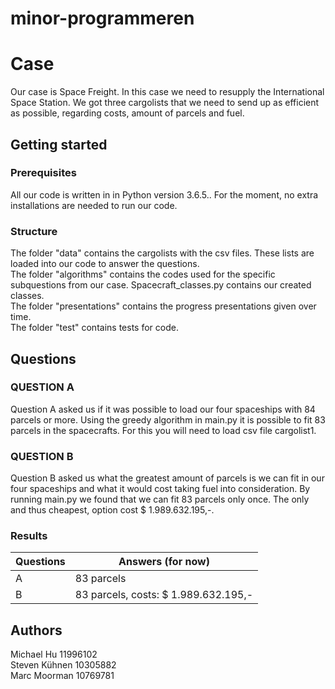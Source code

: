 # minor-programmeren

# Case

Our case is Space Freight. In this case we need to resupply the International Space Station. We got three cargolists that we need to send up as efficient as possible, regarding costs, amount of parcels and fuel. 

## Getting started

### Prerequisites

All our code is written in in Python version 3.6.5.. For the moment, no extra installations are needed to run our code.

### Structure  

The folder "data" contains the cargolists with the csv files. These lists are loaded into our code to answer the questions.   
The folder "algorithms" contains the codes used for the specific subquestions from our case. Spacecraft_classes.py contains our created classes.  
The folder "presentations" contains the progress presentations given over time.   
The folder "test" contains tests for code.   

## Questions

### QUESTION A
Question A asked us if it was possible to load our four spaceships with 84 parcels or more.
Using the greedy algorithm in main.py it is possible to fit 83 parcels in the spacecrafts. For this you will need to load csv file cargolist1.

### QUESTION B
Question B asked us what the greatest amount of parcels is we can fit in our four spaceships and what it would cost taking fuel into consideration.
By running main.py we found that we can fit 83 parcels only once. The only and thus cheapest, option cost $ 1.989.632.195,-.

### Results
| Questions |  Answers (for now) |
|---|---|
|A|83 parcels|
|B|83 parcels, costs: $ 1.989.632.195,-|

## Authors

Michael Hu 11996102  
Steven Kühnen 10305882   
Marc Moorman 10769781
